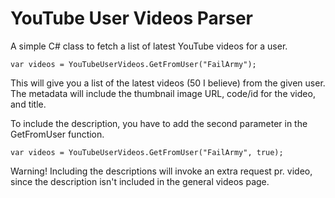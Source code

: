 ﻿# YouTube User Videos Parser

A simple C# class to fetch a list of latest YouTube videos for a user.

	var videos = YouTubeUserVideos.GetFromUser("FailArmy");

This will give you a list of the latest videos (50 I believe) from the given user.
The metadata will include the thumbnail image URL, code/id for the video, and title.

To include the description, you have to add the second parameter in the GetFromUser function.

	var videos = YouTubeUserVideos.GetFromUser("FailArmy", true);

Warning!
Including the descriptions will invoke an extra request pr. video, since the description isn't included in the general videos page.

